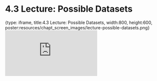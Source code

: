 # 4.3 Lecture: Possible Datasets
 
{type: iframe, title:4.3 Lecture: Possible Datasets, width:800, height:600, poster:resources/chapt_screen_images/lecture-possible-datasets.png}
![](https://vgaysin1.github.io/CURE-MicrobialMysteries-test/lecture-possible-datasets.html)
 

 
